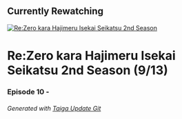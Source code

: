 ﻿
## Currently Rewatching

[![Re:Zero kara Hajimeru Isekai Seikatsu 2nd Season](https://s4.anilist.co/file/anilistcdn/media/anime/cover/medium/bx108632-Z8LOaPpYPK93.jpg)](https://anilist.co/anime/108632)

# Re:Zero kara Hajimeru Isekai Seikatsu 2nd Season (9/13)

### Episode 10 - 

###### *Generated with [Taiga Update Git](https://github.com/nike4613/taiga-update-git)*
